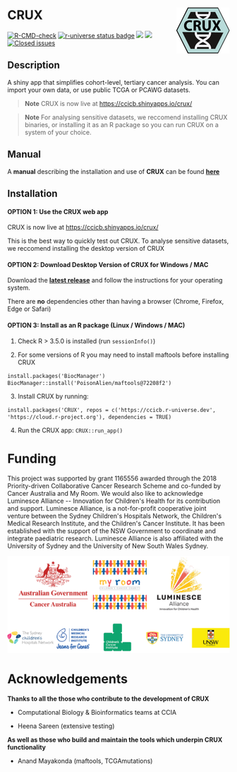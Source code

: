 # CRUX <img src="man/figures/logo.png" align="right" height="104" />

<!-- badges: start -->
[![R-CMD-check](https://github.com/CCICB/CRUX/actions/workflows/R-CMD-check.yaml/badge.svg)](https://github.com/CCICB/CRUX/actions/workflows/R-CMD-check.yaml)
[![r-universe status badge](https://ccicb.r-universe.dev/badges/CRUX)](https://selkamand.r-universe.dev/ui#package:CRUX)
[![](https://img.shields.io/github/languages/code-size/CCICB/CRUX.svg)](https://github.com/CCICB/CRUX)
[![](https://img.shields.io/github/last-commit/CCICB/CRUX.svg)](https://github.com/CCICB/CRUX/commits/main)
[![Closed issues](https://img.shields.io/github/issues-closed/CCICB/CRUX.svg)](https://github.com/CCICB/CRUX/issues?q=is%3Aissue+is%3Aclosed)
<!-- badges: end -->

## Description

A shiny app that simplifies cohort-level, tertiary cancer analysis. You can import your own data, or use public TCGA or PCAWG datasets.

> **Note** CRUX is now live at <https://ccicb.shinyapps.io/crux/>

> **Note** For analysing sensitive datasets, we reccomend installing CRUX binaries, or installing it as an R package so you can run CRUX on a system of your choice.

## Manual

A **manual** describing the installation and use of **CRUX** can be found [**here**](https://crux-docs.readthedocs.io/en/latest/index.html)


## Installation

#### OPTION 1: Use the CRUX web app

CRUX is now live at <https://ccicb.shinyapps.io/crux/>

This is the best way to quickly test out CRUX. To analyse sensitive datasets, we reccomend installing the desktop version of CRUX

#### OPTION 2: Download Desktop Version of CRUX for Windows / MAC

Download the [**latest release**](https://github.com/CCICB/CRUX/releases) and follow the instructions for your operating system.

There are **no** dependencies other than having a browser (Chrome, Firefox, Edge or Safari)

#### OPTION 3: Install as an R package (Linux / Windows / MAC)

1.  Check R \> 3.5.0 is installed (run `sessionInfo()`)

2. For some versions of R you may need to install maftools before installing CRUX
```
install.packages('BiocManager')
BiocManager::install('PoisonAlien/maftools@72208f2')
```
3.  Install CRUX by running: 
```
install.packages('CRUX', repos = c('https://ccicb.r-universe.dev', 'https://cloud.r-project.org'), dependencies = TRUE)
```
4.  Run the CRUX app: `CRUX::run_app()`

# Funding

This project was supported by grant 1165556 awarded through the 2018 Priority-driven Collaborative Cancer Research Scheme and co-funded by Cancer Australia and My Room. We would also like to acknowledge Luminesce Alliance -- Innovation for Children's Health for its contribution and support. Luminesce Alliance, is a not-for-profit cooperative joint venture between the Sydney Children's Hospitals Network, the Children's Medical Research Institute, and the Children's Cancer Institute. It has been established with the support of the NSW Government to coordinate and integrate paediatric research. Luminesce Alliance is also affiliated with the University of Sydney and the University of New South Wales Sydney.

![Supporting Organisation Logos](inst/logos/support_organisations_extensive_wide.png)

# Acknowledgements

**Thanks to all the those who contribute to the development of CRUX**

-   Computational Biology & Bioinformatics teams at CCIA

-   Heena Sareen (extensive testing)

**As well as those who build and maintain the tools which underpin CRUX functionality**

-   Anand Mayakonda (maftools, TCGAmutations)
